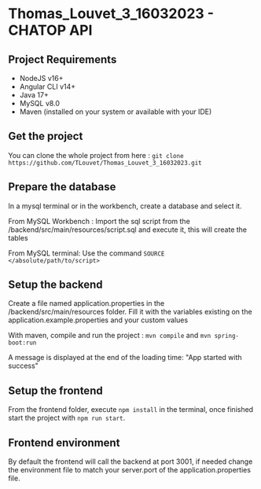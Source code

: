 # Thomas_Louvet_3_16032023 - CHATOP API 

## Project Requirements

- NodeJS v16+
- Angular CLI v14+
- Java 17+
- MySQL v8.0
- Maven (installed on your system or available with your IDE)

## Get the project

You can clone the whole project from here : `git clone https://github.com/TLouvet/Thomas_Louvet_3_16032023.git`

## Prepare the database

In a mysql terminal or in the workbench, create a database and select it.

From MySQL Workbench : 
Import the sql script from the /backend/src/main/resources/script.sql and execute it, this will create the tables

From MySQL terminal: 
Use the command `SOURCE </absolute/path/to/script>`

## Setup the backend

Create a file named application.properties in the /backend/src/main/resources folder.
Fill it with the variables existing on the application.example.properties and your custom values

With maven, compile and run the project : `mvn compile` and `mvn spring-boot:run`

A message is displayed at the end of the loading time: "App started with success"

## Setup the frontend

From the frontend folder, execute `npm install` in the terminal, once finished start the project with `npm run start`. 

## Frontend environment

By default the frontend will call the backend at port 3001, if needed change the environment file to match your server.port of the application.properties file.
